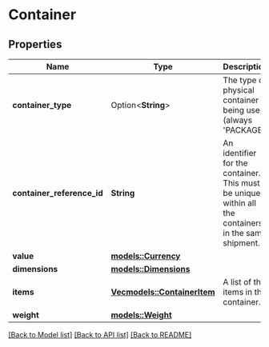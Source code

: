 # Container

## Properties

Name | Type | Description | Notes
------------ | ------------- | ------------- | -------------
**container_type** | Option<**String**> | The type of physical container being used. (always 'PACKAGE') | [optional]
**container_reference_id** | **String** | An identifier for the container. This must be unique within all the containers in the same shipment. | 
**value** | [**models::Currency**](Currency.md) |  | 
**dimensions** | [**models::Dimensions**](Dimensions.md) |  | 
**items** | [**Vec<models::ContainerItem>**](ContainerItem.md) | A list of the items in the container. | 
**weight** | [**models::Weight**](Weight.md) |  | 

[[Back to Model list]](../README.md#documentation-for-models) [[Back to API list]](../README.md#documentation-for-api-endpoints) [[Back to README]](../README.md)



